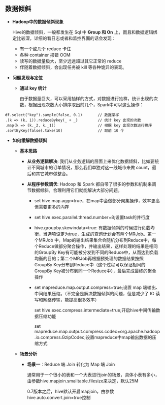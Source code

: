 ## 数据倾斜

* **Hadoop中的数据倾斜现象**

  Hive的数据倾斜，一般都发生在 Sql 中 **Group 和 On** 上，而且和数据逻辑绑定比较深，详细的看日志或者和监控界面的话会发现：
   * 有一个或几个 reduce 卡住
   * 各种 container 报错 OOM
   * 读写的数据量极大，至少远远超过其它正常的 reduce
   * 伴随着数据倾斜，会出现任务被 kill 等各种诡异的表现。
  


* **问题发现与定位**

   * **通过 key 统计**

      由于数据量巨大，可以采用抽样的方式，对数据进行抽样，统计出现的次数，根据出现次数大小排序取出前几个，Spark中可以这么操作：

```
df.select("key").sample(false, 0.1)       // 数据采样
.(k => (k, 1)).reduceBykey(_ + _)         // 统计 key 出现的次数
.map(k => (k._2, k._1))                   // 根据 key 出现次数进行排序
.sortByKey(false).take(10)                // 取前 10 个
```

* **如何缓解数据倾斜**

   * **基本思路**

      * **从业务逻辑解决**: 我们从业务逻辑的层面上来优化数据倾斜，比如要统计不同城市的订单情况，那么我们单独对这一线城市来做 count，最后和其它城市做整合。
      
      * **从程序参数调优**: Hadoop 和 Spark 都自带了很多的参数和机制来调节数据倾斜，合理利用它们就能解决大部分问题。
         * set hive.map.aggr=true，在map中会做部分聚集操作，效率更高但需要更多的内存
         * set hive.exec.parallel.thread.number=8;设置task的并行度
         * hive.groupby.skewindata=true: 有数据倾斜的时候进行负载均衡，当选项设定为true，生成的查询计划会有两个MRJob。第一个MRJob 中，Map的输出结果集合会随机分布到Reduce中，每个Reduce做部分聚合操作，并输出结果，这样处理的结果是相同的GroupBy Key有可能被分发到不同的Reduce中，从而达到负载均衡的目的；第二个MRJob再根据预处理的数据结果按照GroupBy Key分布到Reduce中（这个过程可以保证相同的GroupBy Key被分布到同一个Reduce中），最后完成最终的聚合操作
         * set mapreduce.map.output.compress=true;设置 map 端输出、中间结果压缩。（不完全是解决数据倾斜的问题，但是减少了 IO 读写和网络传输，能提高很多效率）
         
           set hive.exec.compress.intermediate=true;开启hive中间传输数据压缩功能
         
           set mapreduce.map.output.compress.codec=org.apache.hadoop.io.compress.GzipCodec;设置mapreduce中map输出数据的压缩方式
   * **场景分析**
      * **场景一**：Reduce 端 Join 转化为 Map 端 Join
      
        通常用于一个很小的表和一个大表进行join的场景，具体小表有多小，由参数hive.mapjoin.smalltable.filesize来决定，默认25M
      
        0.7版本之后，hive默认开启mapjoin，由参数hive.auto.convert.join=true控制
